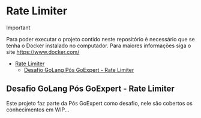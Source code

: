 # Rate Limiter

> [!IMPORTANT]
> Para poder executar o projeto contido neste repositório é necessário que se tenha o Docker instalado no computador. Para maiores informações siga o site <https://www.docker.com/>

- [Rate Limiter](#rate-limiter)
  - [Desafio GoLang Pós GoExpert - Rate Limiter](#desafio-golang-pós-goexpert---rate-limiter)

## Desafio GoLang Pós GoExpert - Rate Limiter

Este projeto faz parte da Pós GoExpert como desafio, nele são cobertos os conhecimentos em WIP...
